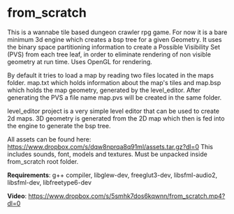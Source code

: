 from_scratch
============

This is a wannabe tile based dungeon crawler rpg game. For now it is a bare minimum 3d engine which creates a bsp tree for a given Geometry.
It uses the binary space partitioning information to create a Possible Visibility Set (PVS) from each tree leaf, in order to eliminate
rendering of non visible geometry at run time. Uses OpenGL for rendering.

By default it tries to load a map by reading two files located in the maps folder. map.txt which holds information about the map's tiles
and map.bsp which holds the map geometry, generated by the level_editor. After generating the PVS a file name map.pvs will be created in the same folder.

level_editor project is a very simple level editor that can be used to create 2d maps.
3D geometry is generated from the 2D map which then is fed into the engine to generate the bsp tree.

All assets can be found here: https://www.dropbox.com/s/dqw8nprqa8q91ml/assets.tar.gz?dl=0
This includes sounds, font, models and textures. Must be unpacked inside from_scratch root folder.

**Requirements**: g++ compiler, libglew-dev, freeglut3-dev, libsfml-audio2, libsfml-dev, libfreetype6-dev

**Video**: https://www.dropbox.com/s/5smhk7dos6kqwnn/from_scratch.mp4?dl=0
